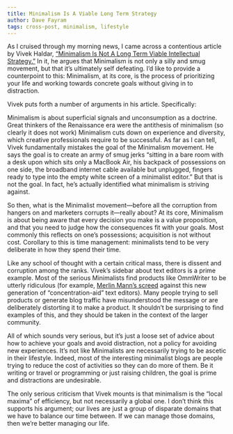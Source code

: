 ```yaml
---
title: Minimalism Is A Viable Long Term Strategy
author: Dave Fayram
tags: cross-post, minimalism, lifestyle
---
```


As I cruised through my morning news, I came across a contentious article by Vivek Haldar, [“Minimalism Is Not A Long Term Viable Intellectual Strategy.”](http://vivekhaldar.tumblr.com/post/2525332092/minimalism-is-not-a-viable-intellectual-strategy) In it, he argues that Minimalism is not only a silly and smug movement, but that it’s ultimately self defeating. I’d like to provide a counterpoint to this: Minimalism, at its core, is the process of prioritizing your life and working towards concrete goals without giving in to distraction.

Vivek puts forth a number of arguments in his article. Specifically:

Minimalism is about superficial signals and unconsumption as a doctrine.
Great thinkers of the Renaissance era were the antithesis of minimalism (so clearly it does not work)
Minimalism cuts down on experience and diversity, which creative professionals require to be successful.
As far as I can tell, Vivek fundamentally mistakes the goal of the Minimalism movement. He says the goal is to create an army of smug jerks “sitting in a bare room with a desk upon which sits only a MacBook Air, his backpack of possessions on one side, the broadband internet cable available but unplugged, fingers ready to type into the empty white screen of a minimalist editor.” But that is not the goal. In fact, he’s actually identified what minimalism is striving against.

So then, what is the Minimalist movement—before all the corruption from hangers on and marketers corrupts it—really about? At its core, Minimalism is about being aware that every decision you make is a value proposition, and that you need to judge how the consequences fit with your goals. Most commonly this reflects on one’s possessions; acquisition is not without cost. Corollary to this is time management: minimalists tend to be very deliberate in how they spend their time.

Like any school of thought with a certain critical mass, there is dissent and corruption among the ranks. Vivek’s sidebar about text editors is a prime example. Most of the serious Minimalists find products like OmmWriter to be utterly ridiculous (for example, [Merlin Mann’s screed](http://www.kungfugrippe.com/post/1169153343/only-you) against this new generation of “concentration-aid” text editors). Many people trying to sell products or generate blog traffic have misunderstood the message or are deliberately distorting it to make a product. It shouldn’t be surprising to find examples of this, and they should be taken in the context of the larger community.

All of which sounds very serious, but it’s just a loose set of advice about how to achieve your goals and avoid distraction, not a policy for avoiding new experiences. It’s not like Minimalists are necessarily trying to be ascetic in their lifestyle. Indeed, most of the interesting minimalist blogs are people trying to reduce the cost of activities so they can do more of them. Be it writing or travel or programming or just raising children, the goal is prime and distractions are undesirable.

The only serious criticism that Vivek mounts is that minimalism is the “local maxima” of efficiency, but not necessarily a global one. I don’t think this supports his argument; our lives are just a group of disparate domains that we have to balance our time between. If we can manage those domains, then we’re better managing our life.
